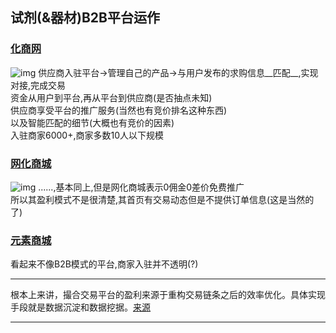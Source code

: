 ## 试剂(&器材)B2B平台运作
### [化商网](http://www.chemmerce.com/)
![img](http://7xirg3.com1.z0.glb.clouddn.com/%E5%8C%96%E5%95%86%E7%BD%91.png)
供应商入驻平台->管理自己的产品->与用户发布的求购信息__匹配__,实现对接,完成交易  
资金从用户到平台,再从平台到供应商(是否抽点未知)  
供应商享受平台的推广服务(当然也有竞价排名这种东西)  
以及智能匹配的细节(大概也有竞价的因素)  
入驻商家6000+,商家多数10人以下规模  



### [网化商城](http://www.whmall.com/)
![img](http://7xirg3.com1.z0.glb.clouddn.com/%E7%BD%91%E5%8C%96%E5%95%86%E5%9F%8E.png)
......,基本同上,但是网化商城表示0佣金0差价免费推广  
所以其盈利模式不是很清楚,其首页有交易动态但是不提供订单信息(这是当然的了)


### [元素商城](http://b2star.com/)  

看起来不像B2B模式的平台,商家入驻并不透明(?)

----

根本上来讲，撮合交易平台的盈利来源于重构交易链条之后的效率优化。具体实现手段就是数据沉淀和数据挖据。[来源](http://www.2b.cn/guandian/hangye/23667.html)



---
